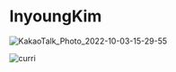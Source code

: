# InyoungKim



![KakaoTalk_Photo_2022-10-03-15-29-55](https://user-images.githubusercontent.com/83493636/193879410-dbecfac0-7887-4f19-a37d-dcc0add32881.png)

![curri](https://tva1.sinaimg.cn/large/e6c9d24egy1h6m8g413dwj21hc0u0dja.jpg)
